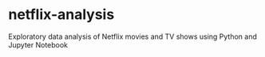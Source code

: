# netflix-analysis
Exploratory data analysis of Netflix movies and TV shows using Python and Jupyter Notebook
